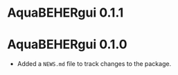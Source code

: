 # AquaBEHERgui 0.1.1

# AquaBEHERgui 0.1.0

* Added a `NEWS.md` file to track changes to the package.
